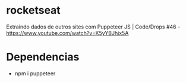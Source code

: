 # rocketseat
Extraindo dados de outros sites com Puppeteer JS | Code/Drops #46 - https://www.youtube.com/watch?v=K5yYBJhix5A

# Dependencias
 - npm i puppeteer
